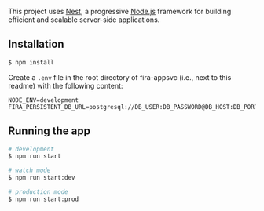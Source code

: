 This project uses [Nest](https://github.com/nestjs/nest), a progressive <a href="http://nodejs.org" target="blank">Node.js</a> framework for building efficient and scalable server-side applications.

## Installation

```bash
$ npm install
```

Create a `.env` file in the root directory of fira-appsvc (i.e., next to this readme) with the following content:

```properties
NODE_ENV=development
FIRA_PERSISTENT_DB_URL=postgresql://DB_USER:DB_PASSWORD@DB_HOST:DB_PORT/DB_NAME
```

## Running the app

```bash
# development
$ npm run start

# watch mode
$ npm run start:dev

# production mode
$ npm run start:prod
```
